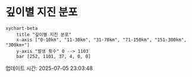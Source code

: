 # 깊이별 지진 분포

```mermaid
xychart-beta
    title "깊이별 지진 분포"
    x-axis ["0-10km", "11-30km", "31-70km", "71-150km", "151-300km", "300km+"]
    y-axis "발생 횟수" 0 --> 1103
    bar [252, 1101, 37, 4, 0, 0]
```

업데이트 시간: 2025-07-05 23:03:48
